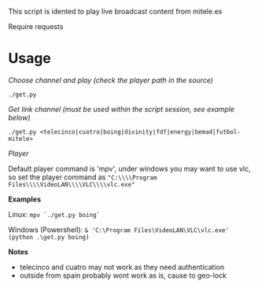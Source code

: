 This script is idented to play live broadcast content from mitele.es

Require requests

# Usage

_Choose channel and play (check the player path in the source)_

`./get.py`

_Get link channel (must be used within the script session, see example below)_

`./get.py <telecinco|cuatro|boing|divinity|fdf|energy|bemad|futbol-mitele>`

_Player_

Default player command is 'mpv', under windows you may want to use vlc, so set the player command as `"C:\\\\Program Files\\\\VideoLAN\\\\VLC\\\\vlc.exe"`

__Examples__

Linux: ``mpv `./get.py boing` ``

Windows (Powershell): `& 'C:\Program Files\VideoLAN\VLC\vlc.exe' (python .\get.py boing)`

__Notes__

* telecinco and cuatro may not work as they need authentication
* outside from spain probably wont work as is, cause to geo-lock

